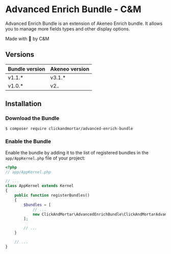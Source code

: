 # Advanced Enrich Bundle - C&M

Advanced Enrich Bundle is an extension of Akeneo Enrich bundle. It allows you to manage more fields types and other display options.

Made with :blue_heart: by C&M

## Versions

| **Bundle version**  | **Akeneo version** |
| ------------- | ------------- |
| v1.1.*  | v3.1.*  |
| v1.0.*  | v2.*.*  |

## Installation

### Download the Bundle

```console
$ composer require clickandmortar/advanced-enrich-bundle
```

### Enable the Bundle

Enable the bundle by adding it to the list of registered bundles
in the `app/AppKernel.php` file of your project:

```php
<?php
// app/AppKernel.php

// ...
class AppKernel extends Kernel
{
    public function registerBundles()
    {
        $bundles = [
            // ...
            new ClickAndMortar\AdvancedEnrichBundle\ClickAndMortarAdvancedEnrichBundle(),
        ];

        // ...
    }

    // ...
}
```